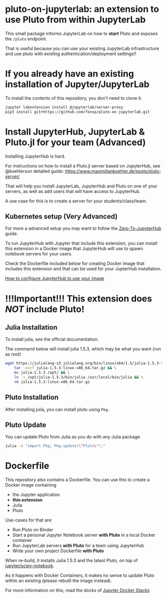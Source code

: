 # pluto-on-jupyterlab: an extension to use Pluto from within JupyterLab

This small package informs JupyterLab on how to **start** Pluto and exposes the `/pluto` endpoint.

That is useful because you can use your existing JupyterLab infrastructure and use pluto with
existing authentication/deployment settings!!

# If you already have an existing installation of Jupyter/JupyterLab

To install the contents of this repository, you don't need to clone it.

```bash
jupyter labextension install @jupyterlab/server-proxy
pip3 install git+https://github.com/fonsp/pluto-on-jupyterlab.git
```

# Install JupyterHub, JupyterLab & Pluto.jl for your team (Advanced)

Installing JupyterHub is hard.

For instructions on how to install a Pluto.jl server based on JupyterHub,
see @koehlerson detailed guide: https://www.maximiliankoehler.de/posts/pluto-server/

That will help you install JupyterLab, JupyterHub and Pluto on one of your servers,
as well as add users that will have access to JupyterHub.

A use case for this is to create a server for your students/class/team.

## Kubernetes setup (Very Advanced)
For more a advanced setup you may want to follow the [Zero-To-JupyterHub](https://zero-to-jupyterhub.readthedocs.io/en/latest/) guide.

To run JupyterHub with Jupyter that include this extension, you can install this extension in a Docker image that JupyterHub will use to spawn notebook servers for your users.

Check the Dockerfile included below for creating Docker image that includes this extension and that can be used for your JupterHub installation.

[How to configure JupyterHub to use your image](https://zero-to-jupyterhub.readthedocs.io/en/latest/administrator/optimization.html#the-images-that-will-be-pulled)


# !!!Important!!! This extension does *NOT* include Pluto!

## Julia Installation 
To install julia, see the official documentation.

The command below will install julia 1.5.3, which may be what you want (run as root)

```bash
wget https://julialang-s3.julialang.org/bin/linux/x64/1.5/julia-1.5.3-linux-x86_64.tar.gz && \
    tar -xvzf julia-1.5.3-linux-x86_64.tar.gz && \
    mv julia-1.5.3 /opt/ && \
    ln -s /opt/julia-1.5.3/bin/julia /usr/local/bin/julia && \
    rm julia-1.5.3-linux-x86_64.tar.gz
```

## Pluto Installation

After installing julia, you can install pluto using `Pkg`.

## Pluto Update

You can update Pluto from Julia as you do with any Julia package.

```bash
julia -e "import Pkg; Pkg.update(\"Pluto\");"
```

# Dockerfile

This repository also contains a Dockerfile. You can use this to create a Docker image containing
- the Jupyter application
- **this extension**
- Julia
- Pluto

Use-cases for that are:

- Run Pluto on Binder
- Start a personal Jupyter Notebook server **with Pluto** in a local Docker container
- Run JupyterLab servers **with Pluto** for a team using JupyterHub
- Write your own project Dockerfile **with Pluto** 

When re-build, it installs Julia 1.5.3 and the latest Pluto, on top of [jupyter/scipy-notebook](https://jupyter-docker-stacks.readthedocs.io/en/latest/using/selecting.html#jupyter-scipy-notebook).

As it happens with Docker Containers, it makes no sense to update Pluto within an existing
(please rebuilt the image instead).

For more information on this, read the docks of [Jupyter Docker Stacks](https://jupyter-docker-stacks.readthedocs.io/en/latest/)

